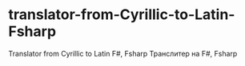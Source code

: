 # translator-from-Cyrillic-to-Latin-Fsharp
Translator from Cyrillic to Latin F#, Fsharp
Транслитер на F#, Fsharp
